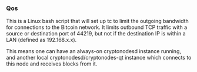 ### Qos ###

This is a Linux bash script that will set up tc to limit the outgoing bandwidth for connections to the Bitcoin network. It limits outbound TCP traffic with a source or destination port of 44219, but not if the destination IP is within a LAN (defined as 192.168.x.x).

This means one can have an always-on cryptonodesd instance running, and another local cryptonodesd/cryptonodes-qt instance which connects to this node and receives blocks from it.
